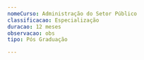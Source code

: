 ```yaml
---
nomeCurso: Administração do Setor Público
classificacao: Especialização
duracao: 12 meses
observacao: obs
tipo: Pós Graduação

---
```


